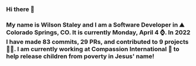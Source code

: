 ### Hi there 👋

### My name is Wilson Staley and I am a Software Developer in ⛰ Colorado Springs, CO.  It is currently Monday, April 4 ⌚. In 2022 I have made 83 commits, 29 PRs, and contributed to 9 projects 👨‍💻. I am currently working at Compassion International 🏢 to help release children from poverty in Jesus' name!